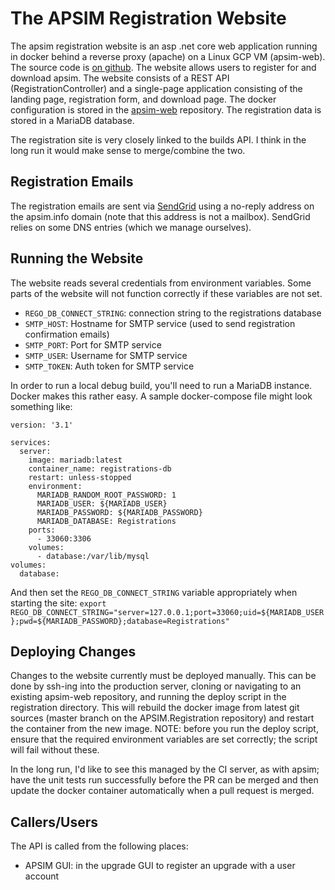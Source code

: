 # The APSIM Registration Website

The apsim registration website is an asp .net core web application running in docker behind a reverse proxy (apache) on a Linux GCP VM (apsim-web). The source code is [on github](https://github.com/APSIMInitiative/APSIM.Registration). The website allows users to register for and download apsim. The website consists of a REST API (RegistrationController) and a single-page application consisting of the landing page, registration form, and download page. The docker configuration is stored in the [apsim-web](https://github.com/hol430/apsim-web) repository. The registration data is stored in a MariaDB database.

The registration site is very closely linked to the builds API. I think in the long run it would make sense to merge/combine the two.

## Registration Emails

The registration emails are sent via [SendGrid](https://app.sendgrid.com/) using a no-reply address on the apsim.info domain (note that this address is not a mailbox). SendGrid relies on some DNS entries (which we manage ourselves).

## Running the Website

The website reads several credentials from environment variables. Some parts of the website will not function correctly if these variables are not set.

- `REGO_DB_CONNECT_STRING`: connection string to the registrations database
- `SMTP_HOST`: Hostname for SMTP service (used to send registration confirmation emails)
- `SMTP_PORT`: Port for SMTP service
- `SMTP_USER`: Username for SMTP service
- `SMTP_TOKEN`: Auth token for SMTP service

In order to run a local debug build, you'll need to run a MariaDB instance. Docker makes this rather easy. A sample docker-compose file might look something like:

```
version: '3.1'

services:
  server:
    image: mariadb:latest
    container_name: registrations-db
    restart: unless-stopped
    environment:
      MARIADB_RANDOM_ROOT_PASSWORD: 1
      MARIADB_USER: ${MARIADB_USER}
      MARIADB_PASSWORD: ${MARIADB_PASSWORD}
      MARIADB_DATABASE: Registrations
    ports:
      - 33060:3306
    volumes:
      - database:/var/lib/mysql
volumes:
  database:
```

And then set the `REGO_DB_CONNECT_STRING` variable appropriately when starting the site: `export REGO_DB_CONNECT_STRING="server=127.0.0.1;port=33060;uid=${MARIADB_USER};pwd=${MARIADB_PASSWORD};database=Registrations"` 

## Deploying Changes

Changes to the website currently must be deployed manually. This can be done by ssh-ing into the production server, cloning or navigating to an existing apsim-web repository, and running the deploy script in the registration directory. This will rebuild the docker image from latest git sources (master branch on the APSIM.Registration repository) and restart the container from the new image. NOTE: before you run the deploy script, ensure that the required environment variables are set correctly; the script will fail without these.

In the long run, I'd like to see this managed by the CI server, as with apsim; have the unit tests run successfully before the PR can be merged and then update the docker container automatically when a pull request is merged.

## Callers/Users

The API is called from the following places:

- APSIM GUI: in the upgrade GUI to register an upgrade with a user account

